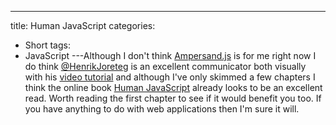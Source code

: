 ---
title: Human JavaScript
categories:
- Short
tags:
- JavaScript
---Although I don't think 
[Ampersand.js](http://read.humanjavascript.com) is for me right now I do think 
[@HenrikJoreteg](https://twitter.com/HenrikJoreteg) is an excellent communicator both visually with his 
[video tutorial](http://learn.humanjavascript.com) and although I've only skimmed a few chapters I think the online book 
[Human JavaScript](http://read.humanjavascript.com) already looks to be an excellent read. Worth reading the first chapter to see if it would benefit you too. If you have anything to do with web applications then I'm sure it will.
